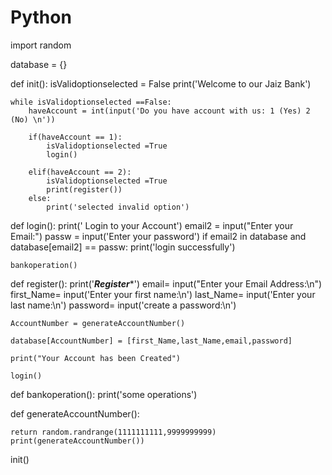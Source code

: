# Python 

import random

database = {}

def init():
    isValidoptionselected = False
    print('Welcome to our Jaiz Bank')
    
    while isValidoptionselected ==False:
        haveAccount = int(input('Do you have account with us: 1 (Yes) 2 (No) \n'))
        
        if(haveAccount == 1):
            isValidoptionselected =True
            login()
            
        elif(haveAccount == 2):
            isValidoptionselected =True
            print(register())
        else:
            print('selected invalid option')
         

def login():
    print(' Login to your Account')
    email2 = input("Enter your Email:")
    passw = input('Enter your password')
    if email2 in database and database[email2] == passw:
      print('login successfully') 

    bankoperation()


    
def register():
    print('*******Register********')
    email= input("Enter your Email Address:\n")
    first_Name= input('Enter your first name:\n')
    last_Name= input('Enter your last name:\n')
    password= input('create a password:\n')
    
    AccountNumber = generateAccountNumber()
    
    database[AccountNumber] = [first_Name,last_Name,email,password]

    print("Your Account has been Created")
    
    login()
    
def bankoperation():
  print('some operations')
    

def generateAccountNumber():
    
    return random.randrange(1111111111,9999999999)
    print(generateAccountNumber())
    
init()
